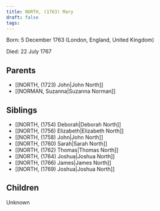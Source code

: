 ```yaml
---
title: NORTH, (1763) Mary
draft: false
tags:
---
```

Born: 5 December 1763 (London, England, United Kingdom)

Died: 22 July 1767

## Parents
- [[NORTH, (1723) John|John North]]
- [[NORMAN, Suzanna|Suzanna Norman]]

## Siblings
- [[NORTH, (1754) Deborah|Deborah North]]
- [[NORTH, (1756) Elizabeth|Elizabeth North]]
- [[NORTH, (1758) John|John North]]
- [[NORTH, (1760) Sarah|Sarah North]]
- [[NORTH, (1762) Thomas|Thomas North]]
- [[NORTH, (1764) Joshua|Joshua North]]
- [[NORTH, (1766) James|James North]]
- [[NORTH, (1769) Joshua|Joshua North]]

## Children
Unknown